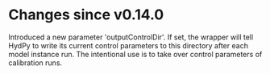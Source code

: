 # Changes since v0.14.0

Introduced a new parameter 'outputControlDir'. If set, the wrapper will tell HydPy to write its current control parameters to this
directory after each model instance run. The intentional use is to take over control parameters of calibration runs. 
